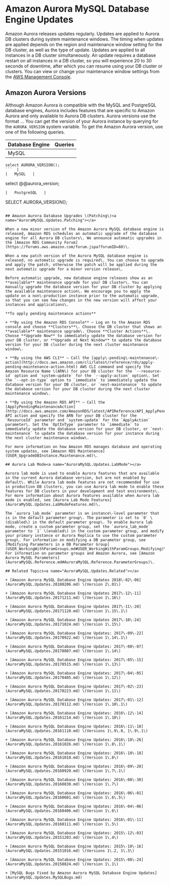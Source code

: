 # Amazon Aurora MySQL Database Engine Updates<a name="AuroraMySQL.Updates"></a>

Amazon Aurora releases updates regularly\. Updates are applied to Aurora DB clusters during system maintenance windows\. The timing when updates are applied depends on the region and maintenance window setting for the DB cluster, as well as the type of update\. Updates are applied to all instances in a DB cluster simultaneously\. An update requires a database restart on all instances in a DB cluster, so you will experience 20 to 30 seconds of downtime, after which you can resume using your DB cluster or clusters\. You can view or change your maintenance window settings from the [AWS Management Console](https://console.aws.amazon.com/)\. 

## Amazon Aurora Versions<a name="AuroraMySQL.Updates.Versions"></a>

Although Amazon Aurora is compatible with the MySQL and PostgreSQL database engines, Aurora includes features that are specific to Amazon Aurora and only available to Aurora DB clusters\. Aurora versions use the format <major version>\.<minor version>\.<patch version>\. You can get the version of your Aurora instance by querying for the `AURORA_VERSION` system variable\. To get the Amazon Aurora version, use one of the following queries\.


| Database Engine | Queries | 
| --- | --- | 
|   MySQL   |  

```
select AURORA_VERSION();
```  | 
|   MySQL   |  

```
select @@aurora_version;
```  | 
|   PostgreSQL   |  

```
SELECT AURORA_VERSION();
```  | 

## Amazon Aurora Database Upgrades \(Patching\)<a name="AuroraMySQL.Updates.Patching"></a>

When a new minor version of the Amazon Aurora MySQL database engine is released, Amazon RDS schedules an automatic upgrade of the database engine for all Aurora DB clusters\. We announce automatic upgrades in the [Amazon RDS Community Forum](https://forums.aws.amazon.com/forum.jspa?forumID=60)\.

When a new patch version of the Aurora MySQL database engine is released, no automatic upgrade is required\. You can choose to upgrade and apply the patch, otherwise the patch will be applied during the next automatic upgrade for a minor version release\. 

Before automatic upgrade, new database engine releases show as an **available** maintenance upgrade for your DB cluster\. You can manually upgrade the database version for your DB cluster by applying the available maintenance action\. We encourage you to apply the update on a non\-production instance prior to the automatic upgrade, so that you can see how changes in the new version will affect your instances and applications\.

**To apply pending maintenance actions**

+ **By using the Amazon RDS Console** – Log on to the Amazon RDS console and choose **Clusters**\. Choose the DB cluster that shows an **available** maintenance upgrade\. Choose **Cluster Actions**\. Choose **Upgrade Now** to immediately update the database version for your DB cluster, or **Upgrade at Next Window** to update the database version for your DB cluster during the next cluster maintenance window\. 

+ **By using the AWS CLI** – Call the [apply\-pending\-maintenance\-action](http://docs.aws.amazon.com/cli/latest/reference/rds/apply-pending-maintenance-action.html) AWS CLI command and specify the Amazon Resource Name \(ARN\) for your DB cluster for the `--resource-id` option and `system-update` for the `--apply-action` option\. Set the `--opt-in-type` option to `immediate` to immediately update the database version for your DB cluster, or `next-maintenance` to update the database version for your DB cluster during the next cluster maintenance window\. 

+ **By using the Amazon RDS API** – Call the [ApplyPendingMaintenanceAction](http://docs.aws.amazon.com/AmazonRDS/latest/APIReference/API_ApplyPendingMaintenanceAction.html) API action and specify the ARN for your DB cluster for the `ResourceId` parameter and `system-update` for the `ApplyAction` parameter\. Set the `OptInType` parameter to `immediate` to immediately update the database version for your DB cluster, or `next-maintenance` to update the database version for your instance during the next cluster maintenance window\. 

For more information on how Amazon RDS manages database and operating system updates, see [Amazon RDS Maintenance](USER_UpgradeDBInstance.Maintenance.md)\. 

## Aurora Lab Mode<a name="AuroraMySQL.Updates.LabMode"></a>

Aurora lab mode is used to enable Aurora features that are available in the current Aurora database version, but are not enabled by default\. While Aurora lab mode features are not recommended for use in production DB clusters, you can use Aurora lab mode to enable these features for DB clusters in your development and test environments\. For more information about Aurora features available when Aurora lab mode is enabled, see [Aurora Lab Mode Features](AuroraMySQL.Updates.LabModeFeatures.md)\.

The `aurora_lab_mode` parameter is an instance\-level parameter that is in the default parameter group\. The parameter is set to `0` \(disabled\) in the default parameter group\. To enable Aurora lab mode, create a custom parameter group, set the `aurora_lab_mode` parameter to `1` \(enabled\) in the custom parameter group, and modify your primary instance or Aurora Replica to use the custom parameter group\. For information on modifying a DB parameter group, see [Modifying Parameters in a DB Parameter Group](USER_WorkingWithParamGroups.md#USER_WorkingWithParamGroups.Modifying)\. For information on parameter groups and Amazon Aurora, see [Amazon Aurora MySQL Parameters](AuroraMySQL.Reference.md#AuroraMySQL.Reference.ParameterGroups)\.

## Related Topics<a name="AuroraMySQL.Updates.Related"></a>

+ [Amazon Aurora MySQL Database Engine Updates 2018\-02\-06](AuroraMySQL.Updates.20180206.md) \(Version 2\.01\)

+ [Amazon Aurora MySQL Database Engine Updates 2017\-12\-11](AuroraMySQL.Updates.20171211.md) \(Version 1\.16\)

+ [Amazon Aurora MySQL Database Engine Updates 2017\-11\-20](AuroraMySQL.Updates.20171120.md) \(Version 1\.15\.1\)

+ [Amazon Aurora MySQL Database Engine Updates 2017\-10\-24](AuroraMySQL.Updates.20171024.md) \(Version 1\.15\)

+ [Amazon Aurora MySQL Database Engine Updates: 2017\-09\-22](AuroraMySQL.Updates.20170922.md) \(Version 1\.14\.1\)

+ [Amazon Aurora MySQL Database Engine Updates: 2017\-08\-07](AuroraMySQL.Updates.20170807.md) \(Version 1\.14\)

+ [Amazon Aurora MySQL Database Engine Updates: 2017\-05\-15](AuroraMySQL.Updates.20170515.md) \(Version 1\.13\)

+ [Amazon Aurora MySQL Database Engine Updates: 2017\-04\-05](AuroraMySQL.Updates.20170405.md) \(Version 1\.12\)

+ [Amazon Aurora MySQL Database Engine Updates: 2017\-02\-23](AuroraMySQL.Updates.20170223.md) \(Version 1\.11\)

+ [Amazon Aurora MySQL Database Engine Updates: 2017\-01\-12](AuroraMySQL.Updates.20170112.md) \(Version 1\.10\.1\)

+ [Amazon Aurora MySQL Database Engine Updates: 2016\-12\-14](AuroraMySQL.Updates.20161214.md) \(Version 1\.10\)

+ [Amazon Aurora MySQL Database Engine Updates: 2016\-11\-10](AuroraMySQL.Updates.20161110.md) \(Versions 1\.9\.0, 1\.9\.1\)

+ [Amazon Aurora MySQL Database Engine Updates: 2016\-10\-26](AuroraMySQL.Updates.20161026.md) \(Version 1\.8\.1\)

+ [Amazon Aurora MySQL Database Engine Updates: 2016\-10\-18](AuroraMySQL.Updates.20161018.md) \(Version 1\.8\)

+ [Amazon Aurora MySQL Database Engine Updates: 2016\-09\-20](AuroraMySQL.Updates.20160920.md) \(Version 1\.7\.1\)

+ [Amazon Aurora MySQL Database Engine Updates: 2016\-08\-30](AuroraMySQL.Updates.20160830.md) \(Version 1\.7\)

+ [Amazon Aurora MySQL Database Engine Updates: 2016\-06\-01](AuroraMySQL.Updates.20160601.md) \(Version 1\.6\.5\)

+ [Amazon Aurora MySQL Database Engine Updates: 2016\-04\-06](AuroraMySQL.Updates.20160406.md) \(Version 1\.6\)

+ [Amazon Aurora MySQL Database Engine Updates: 2016\-01\-11](AuroraMySQL.Updates.20160111.md) \(Version 1\.5\)

+ [Amazon Aurora MySQL Database Engine Updates: 2015\-12\-03](AuroraMySQL.Updates.20151203.md) \(Version 1\.4\)

+ [Amazon Aurora MySQL Database Engine Updates: 2015\-10\-16](AuroraMySQL.Updates.20151016.md) \(Versions 1\.2, 1\.3\)

+ [Amazon Aurora MySQL Database Engine Updates: 2015\-08\-24](AuroraMySQL.Updates.20150824.md) \(Version 1\.1\)

+ [MySQL Bugs Fixed by Amazon Aurora MySQL Database Engine Updates](AuroraMySQL.Updates.MySQLBugs.md)